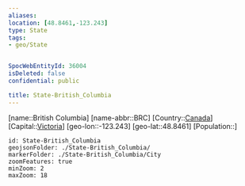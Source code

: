 ```yaml
---
aliases: 
location: [48.8461,-123.243]
type: State
tags:
- geo/State


SpocWebEntityId: 36004
isDeleted: false
confidential: public

title: State-British_Columbia
---
```

[name::British Columbia]
[name-abbr::BRC]
[Country::[Canada](geo/Continent/North-America/Canada.md)]
[Capital::[Victoria](geo/Continent/Africa/Seychelles/City/Victoria.md)]
[geo-lon::-123.243]
[geo-lat::48.8461]
[Population::]



```leaflet
id: State-British_Columbia
geojsonFolder: ./State-British_Columbia/
markerFolder: ./State-British_Columbia/City
zoomFeatures: true 
minZoom: 2 
maxZoom: 18
```


